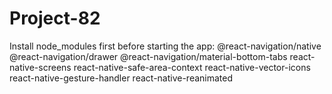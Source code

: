 # Project-82
Install node_modules first before starting the app: @react-navigation/native @react-navigation/drawer @react-navigation/material-bottom-tabs react-native-screens react-native-safe-area-context react-native-vector-icons  react-native-gesture-handler react-native-reanimated
